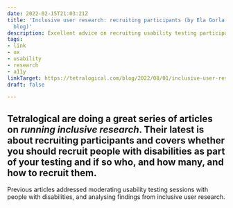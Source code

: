 ```yaml
---
date: 2022-02-15T21:03:21Z
title: 'Inclusive user research: recruiting participants (by Ela Gorla on Tetralogical’s
  blog)'
description: Excellent advice on recruiting usability testing participants with disabilities
tags:
- link
- ux
- usability
- research
- a11y
linkTarget: https://tetralogical.com/blog/2022/08/01/inclusive-user-research-recruiting-participants/
draft: false

---
```

Tetralogical are doing a great series of articles on _running inclusive research_. Their latest is about recruiting participants and covers whether you should recruit people with disabilities as part of your testing and if so who, and how many, and how to recruit them.
---

Previous articles addressed moderating usability testing sessions with people with disabilities, and analysing findings from inclusive user research.